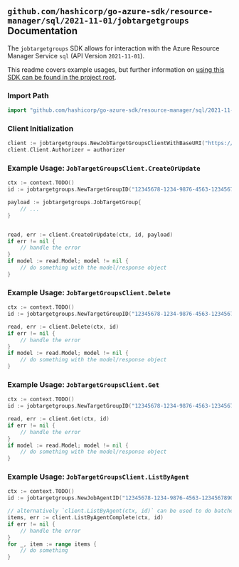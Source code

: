 
## `github.com/hashicorp/go-azure-sdk/resource-manager/sql/2021-11-01/jobtargetgroups` Documentation

The `jobtargetgroups` SDK allows for interaction with the Azure Resource Manager Service `sql` (API Version `2021-11-01`).

This readme covers example usages, but further information on [using this SDK can be found in the project root](https://github.com/hashicorp/go-azure-sdk/tree/main/docs).

### Import Path

```go
import "github.com/hashicorp/go-azure-sdk/resource-manager/sql/2021-11-01/jobtargetgroups"
```


### Client Initialization

```go
client := jobtargetgroups.NewJobTargetGroupsClientWithBaseURI("https://management.azure.com")
client.Client.Authorizer = authorizer
```


### Example Usage: `JobTargetGroupsClient.CreateOrUpdate`

```go
ctx := context.TODO()
id := jobtargetgroups.NewTargetGroupID("12345678-1234-9876-4563-123456789012", "example-resource-group", "serverValue", "jobAgentValue", "targetGroupValue")

payload := jobtargetgroups.JobTargetGroup{
	// ...
}


read, err := client.CreateOrUpdate(ctx, id, payload)
if err != nil {
	// handle the error
}
if model := read.Model; model != nil {
	// do something with the model/response object
}
```


### Example Usage: `JobTargetGroupsClient.Delete`

```go
ctx := context.TODO()
id := jobtargetgroups.NewTargetGroupID("12345678-1234-9876-4563-123456789012", "example-resource-group", "serverValue", "jobAgentValue", "targetGroupValue")

read, err := client.Delete(ctx, id)
if err != nil {
	// handle the error
}
if model := read.Model; model != nil {
	// do something with the model/response object
}
```


### Example Usage: `JobTargetGroupsClient.Get`

```go
ctx := context.TODO()
id := jobtargetgroups.NewTargetGroupID("12345678-1234-9876-4563-123456789012", "example-resource-group", "serverValue", "jobAgentValue", "targetGroupValue")

read, err := client.Get(ctx, id)
if err != nil {
	// handle the error
}
if model := read.Model; model != nil {
	// do something with the model/response object
}
```


### Example Usage: `JobTargetGroupsClient.ListByAgent`

```go
ctx := context.TODO()
id := jobtargetgroups.NewJobAgentID("12345678-1234-9876-4563-123456789012", "example-resource-group", "serverValue", "jobAgentValue")

// alternatively `client.ListByAgent(ctx, id)` can be used to do batched pagination
items, err := client.ListByAgentComplete(ctx, id)
if err != nil {
	// handle the error
}
for _, item := range items {
	// do something
}
```
